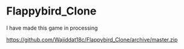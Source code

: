 # Flappybird_Clone
I have made this game in processing

https://github.com/Wajiddat18c/Flappybird_Clone/archive/master.zip
